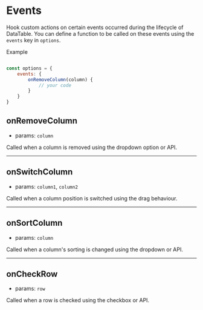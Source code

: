<!-- add-next-prev-links -->

# Events

Hook custom actions on certain events occurred during the lifecycle of DataTable. You can define a function to be called on these events using the `events` key in `options`.

Example
```javascript

const options = {
    events: {
        onRemoveColumn(column) {
            // your code
        }
    }
}

```

## onRemoveColumn

- params: `column`

Called when a column is removed using the dropdown option or API.

---

## onSwitchColumn

- params: `column1`, `column2`

Called when a column position is switched using the drag behaviour.

---

## onSortColumn

- params: `column`

Called when a column's sorting is changed using the dropdown or API.

---

## onCheckRow

- params: `row`

Called when a row is checked using the checkbox or API.
